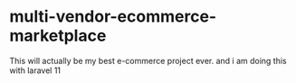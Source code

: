# multi-vendor-ecommerce-marketplace
This will actually be my best e-commerce project ever.
and i am doing this with laravel 11

